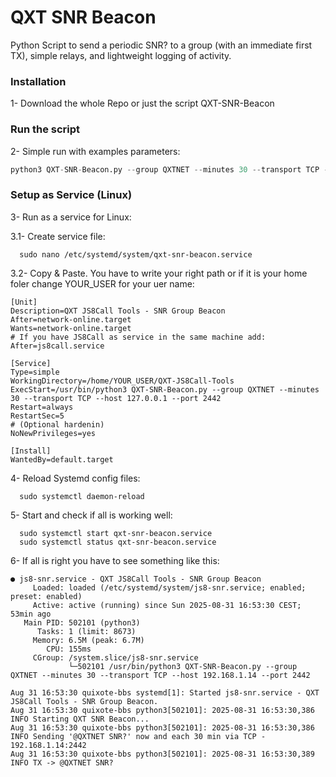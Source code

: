 # QXT SNR Beacon

Python Script to send a periodic SNR? to a group (with an immediate first TX), simple relays, and lightweight logging of activity.

### Installation
1- Download the whole Repo or just the script QXT-SNR-Beacon

### Run the script
2- Simple run with examples parameters:
```python
python3 QXT-SNR-Beacon.py --group QXTNET --minutes 30 --transport TCP --host 127.0.0.1 --port 2442
```

### Setup as Service (Linux)
3- Run as a service for Linux:

3.1- Create service file:

```shell
  sudo nano /etc/systemd/system/qxt-snr-beacon.service
```

3.2- Copy & Paste. You have to write your right path or if it is your home foler change YOUR_USER for your uer name:
```shell
[Unit]
Description=QXT JS8Call Tools - SNR Group Beacon
After=network-online.target
Wants=network-online.target
# If you have JS8Call as service in the same machine add: After=js8call.service

[Service]
Type=simple
WorkingDirectory=/home/YOUR_USER/QXT-JS8Call-Tools
ExecStart=/usr/bin/python3 QXT-SNR-Beacon.py --group QXTNET --minutes 30 --transport TCP --host 127.0.0.1 --port 2442
Restart=always
RestartSec=5
# (Optional hardenin)
NoNewPrivileges=yes

[Install]
WantedBy=default.target
```

4- Reload Systemd config files:

```shell
  sudo systemctl daemon-reload
```

5- Start and check if all is working well:

```shell
  sudo systemctl start qxt-snr-beacon.service
  sudo systemctl status qxt-snr-beacon.service
```

6- If all is right you have to see something like this:

```shell
● js8-snr.service - QXT JS8Call Tools - SNR Group Beacon
     Loaded: loaded (/etc/systemd/system/js8-snr.service; enabled; preset: enabled)
     Active: active (running) since Sun 2025-08-31 16:53:30 CEST; 53min ago
   Main PID: 502101 (python3)
      Tasks: 1 (limit: 8673)
     Memory: 6.5M (peak: 6.7M)
        CPU: 155ms
     CGroup: /system.slice/js8-snr.service
             └─502101 /usr/bin/python3 QXT-SNR-Beacon.py --group QXTNET --minutes 30 --transport TCP --host 192.168.1.14 --port 2442

Aug 31 16:53:30 quixote-bbs systemd[1]: Started js8-snr.service - QXT JS8Call Tools - SNR Group Beacon.
Aug 31 16:53:30 quixote-bbs python3[502101]: 2025-08-31 16:53:30,386 INFO Starting QXT SNR Beacon...
Aug 31 16:53:30 quixote-bbs python3[502101]: 2025-08-31 16:53:30,386 INFO Sending '@QXTNET SNR?' now and each 30 min via TCP - 192.168.1.14:2442
Aug 31 16:53:30 quixote-bbs python3[502101]: 2025-08-31 16:53:30,389 INFO TX -> @QXTNET SNR?

```

